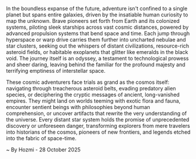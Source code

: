
In the boundless expanse of the future, adventure isn't confined to a single planet but spans entire galaxies, driven by the insatiable human curiosity to map the unknown. Brave pioneers set forth from Earth and its colonized systems, piloting sleek starships across vast cosmic distances, powered by advanced propulsion systems that bend space and time. Each jump through hyperspace or warp drive carries them further into uncharted nebulae and star clusters, seeking out the whispers of distant civilizations, resource-rich asteroid fields, or habitable exoplanets that glitter like emeralds in the black void. The journey itself is an odyssey, a testament to technological prowess and sheer daring, leaving behind the familiar for the profound majesty and terrifying emptiness of interstellar space.

These cosmic adventurers face trials as grand as the cosmos itself: navigating through treacherous asteroid belts, evading predatory alien species, or deciphering the cryptic messages of ancient, long-vanished empires. They might land on worlds teeming with exotic flora and fauna, encounter sentient beings with philosophies beyond human comprehension, or uncover artifacts that rewrite the very understanding of the universe. Every distant star system holds the promise of unprecedented discovery or unforeseen danger, transforming explorers from mere travelers into historians of the cosmos, pioneers of new frontiers, and legends etched into the fabric of space-time.

~ By Hozmi - 28 October 2025
